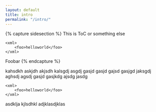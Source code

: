 ```yaml
---
layout: default
title: intro
permalink: "/intro/"
---
```


{% capture sidesection %}
This is ToC or something else

    <xml>
        <foo>helloworld</foo>
    </xml>
    
Foobar
{% endcapture %}

kahsdkh askjdh akjsdh kalsgdj asgdj gasjd gasjd gajsd gasjgd jaksgdj aghsdj agsdj gasjd gasjkdg ajsdg jasdg

    <xml>
        <foo>helloworld</foo>
    </xml>

asdklja kjlsdhkl adjklasdjklas
